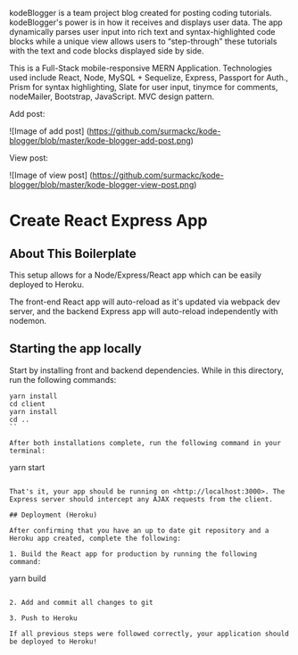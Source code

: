 kodeBlogger is a team project blog created for posting coding tutorials. kodeBlogger's power is in how it receives and displays user data. The app dynamically parses user input into rich text and syntax-highlighted code blocks while a unique view allows users to “step-through” these tutorials with the text and code blocks displayed side by side.

This is a Full-Stack mobile-responsive MERN Application.  Technologies used include React, Node, MySQL + Sequelize, Express, Passport for Auth., Prism for syntax highlighting, Slate for user input, tinymce for comments, nodeMailer,  Bootstrap, JavaScript. MVC design pattern. 

Add post:

![Image of add post]
(https://github.com/surmackc/kode-blogger/blob/master/kode-blogger-add-post.png)

View post:

![Image of view post]
(https://github.com/surmackc/kode-blogger/blob/master/kode-blogger-view-post.png)



# Create React Express App

## About This Boilerplate

This setup allows for a Node/Express/React app which can be easily deployed to Heroku.

The front-end React app will auto-reload as it's updated via webpack dev server, and the backend Express app will auto-reload independently with nodemon.

## Starting the app locally

Start by installing front and backend dependencies. While in this directory, run the following commands:

```
yarn install
cd client
yarn install
cd ..
``

After both installations complete, run the following command in your terminal:

```
yarn start
```

That's it, your app should be running on <http://localhost:3000>. The Express server should intercept any AJAX requests from the client.

## Deployment (Heroku)

After confirming that you have an up to date git repository and a Heroku app created, complete the following:

1. Build the React app for production by running the following command:

```
yarn build
```

2. Add and commit all changes to git

3. Push to Heroku

If all previous steps were followed correctly, your application should be deployed to Heroku!
